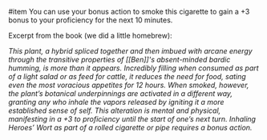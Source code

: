 #item 
You can use your bonus action to smoke this cigarette to gain a +3 bonus to your proficiency for the next 10 minutes.



Excerpt from the book (we did a little homebrew):

*This plant, a hybrid spliced together and then imbued with arcane energy through the transitive properties of [[Ben]]'s absent-minded bardic humming, is more than it appears. Incredibly filling when consumed as part of a light salad or as feed for cattle, it reduces the need for food, sating even the most voracious appetites for 12 hours. When smoked, however, the plant’s botanical underpinnings are activated in a different way, granting any who inhale the vapors released by igniting it a more established sense of self. This alteration is mental and physical, manifesting in a +3 to proficiency until the start of one’s next turn. Inhaling Heroes’ Wort as part of a rolled cigarette or pipe requires a bonus action.*